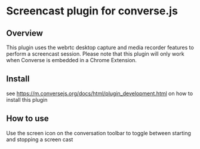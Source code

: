 # Screencast plugin for converse.js

## Overview
This plugin uses the webrtc desktop capture and media recorder features to perform a screencast session. Please note that this plugin will only work when Converse is embedded in a Chrome Extension.

## Install
see https://m.conversejs.org/docs/html/plugin_development.html on how to install this plugin

## How to use
Use the screen icon on the conversation toolbar to toggle between starting and stopping a screen cast